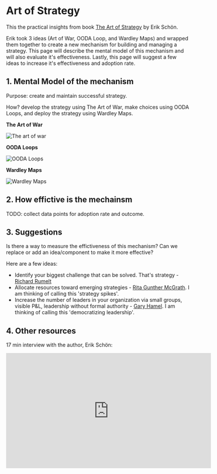 <!-- numbers -->

# Art of Strategy

This the practical insights from book [The Art of Strategy](https://www.amazon.com/ART-STRATEGY-Towards-Business-Agility/dp/B086PTDZT1) by Erik Schön.

Erik took 3 ideas (Art of War, OODA Loop, and Wardley Maps) and wrapped them together to create a new mechanism for building and managing a strategy. This page will describe the mental model of this mechanism and will also evaluate it's effectiveness. Lastly, this page will suggest a few ideas to increase it's effectiveness and adoption rate.

## 1. Mental Model of the mechanism
Purpose: create and maintain successful strategy.

How? develop the strategy using The Art of War, make choices using OODA Loops, and deploy the strategy using Wardley Maps.

**The Art of War**

![The art of war](https://images-na.ssl-images-amazon.com/images/I/4145Q3WAneL._SX331_BO1,204,203,200_.jpg)

**OODA Loops**

![OODA Loops](https://www.flexrule.com/wp-content/uploads/2017/10/OODA2.png)

**Wardley Maps**

![Wardley Maps](https://3.bp.blogspot.com/-rza6crKIv6I/VUOMsu8vbpI/AAAAAAAAHaM/-4c9raumM9E/s1600/Screen%2BShot%2B2015-05-01%2Bat%2B09.01.41.png)

## 2. How effictive is the mechainsm
TODO: collect data points for adoption rate and outcome.

## 3. Suggestions
Is there a way to measure the effictiveness of this mechanism? Can we replace or add an idea/component to make it more effective?

Here are a few ideas:
* Identify your biggest challenge that can be solved. That's strategy - [Richard Rumelt](https://www.youtube.com/watch?v=83vczUPiMv0)
* Allocate resources toward emerging strategies - [Rita Gunther McGrath](https://www.youtube.com/watch?v=Y1JIuRvJxKw). I am thinking of calling this 'strategy spikes'.
* Increase the number of leaders in your organization via small groups, visible P&L, leadership without formal authority - [Gary Hamel](https://www.youtube.com/watch?v=_mCmecrnLUM). I am thinking of calling this 'democratizing leadership'.

## 4. Other resources
17 min interview with the author, Erik Schön:
<iframe width="560" height="315" src="https://www.youtube.com/embed/-z3ZB1ck_nk" frameborder="0" allowfullscreen></iframe>
